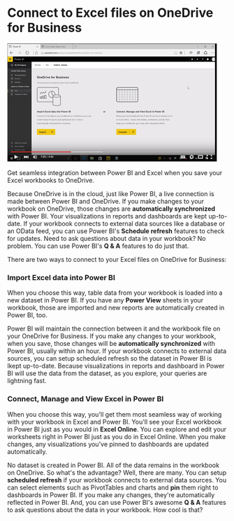 <properties
   pageTitle="Connect to Excel files on OneDrive for Business"
   description="Connect to Excel files on OneDrive for Business"
   services="powerbi"
   documentationCenter=""
   authors="minewiskan"
   manager="mblythe"
   editor=""
   tags=""
   featuredVideo=""/>

<tags
   ms.service="powerbi"
   ms.devlang="NA"
   ms.topic="article"
   ms.tgt_pltfrm="NA"
   ms.workload="powerbi"
   ms.date="02/19/2016"
   ms.author="owend"/>

# Connect to Excel files on OneDrive for Business

[![Connect to an Excel file on OneDrive for Business](./media/powerbi-learning-5-4-7-connect-excel-file-from-onedrive-biz/videothumb_5_4-7.png)](https://youtu.be/GgykS3B9DB4)

Get seamless integration between Power BI and Excel when you save your Excel workbooks to OneDrive.

Because OneDrive is in the cloud, just like Power BI, a live connection is made between Power BI and OneDrive. If you make changes to your workbook on OneDrive, those changes are **automatically synchronized** with Power BI. Your visualizations in reports and dashboards are kept up-to-date. If your workbook connects to external data sources like a database or an OData feed, you can use Power BI's **Schedule refresh** features to check for updates. Need to ask questions about data in your workbook? No problem. You can use Power BI's **Q & A** features to do just that.


There are two ways to connect to your Excel files on OneDrive for Business: 
### Import Excel data into Power BI
When you choose this way, table data from your workbook is loaded into a new dataset in Power BI. If you have any **Power View** sheets in your workbook, those are imported and new reports are automatically created in Power BI, too.

Power BI will maintain the connection between it and the workbook file on your OneDrive for Business. If you make any changes to your workbook, when you save, those changes will be **automatically synchronized** with Power BI, usually within an hour. If your workbook connects to external data sources, you can setup scheduled refresh so the dataset in Power BI is lkept up-to-date. Because visualizations in reports and dashboard in Power BI will use the data from the dataset, as you explore, your queries are lightning fast.

### Connect, Manage and View Excel in Power BI
When you choose this way, you'll get them most seamless way of working with your workbook in Excel and Power BI. You'll see your Excel workbook in Power BI just as you would in **Excel Online**. You can explore and edit your worksheets right in Power BI just as you do in Excel Online. When you make changes, any visualizations you've pinned to dashboards are updated automatically.

No dataset is created in Power BI. All of the data remains in the workbook on OneDrive. So what's the advantage? Well, there are many. You can setup **scheduled refresh** if your workbook connects to external data sources. You can select elements such as PivotTables and charts and **pin** them right to dashboards in Power BI. If you make any changes, they're automatically reflected in Power BI. And, you can use Power BI's awesome **Q & A** features to ask questions about the data in your workbook. How cool is that?  
